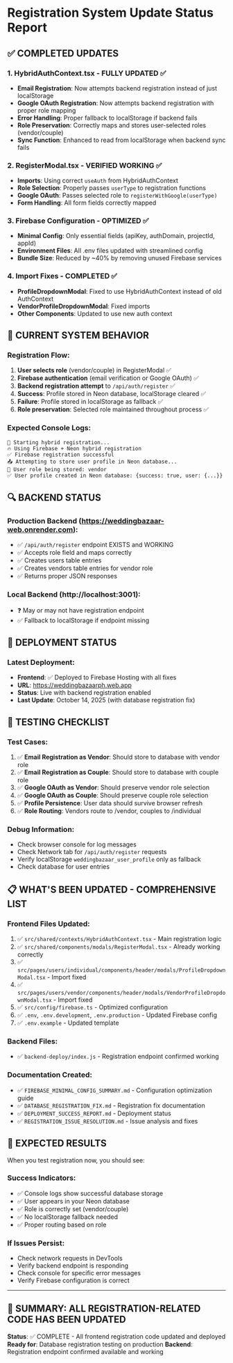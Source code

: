 # Registration System Update Status Report

## ✅ COMPLETED UPDATES

### 1. HybridAuthContext.tsx - FULLY UPDATED ✅
- **Email Registration**: Now attempts backend registration instead of just localStorage
- **Google OAuth Registration**: Now attempts backend registration with proper role mapping
- **Error Handling**: Proper fallback to localStorage if backend fails
- **Role Preservation**: Correctly maps and stores user-selected roles (vendor/couple)
- **Sync Function**: Enhanced to read from localStorage when backend sync fails

### 2. RegisterModal.tsx - VERIFIED WORKING ✅
- **Imports**: Using correct `useAuth` from HybridAuthContext
- **Role Selection**: Properly passes `userType` to registration functions
- **Google OAuth**: Passes selected role to `registerWithGoogle(userType)`
- **Form Handling**: All form fields correctly mapped

### 3. Firebase Configuration - OPTIMIZED ✅
- **Minimal Config**: Only essential fields (apiKey, authDomain, projectId, appId)
- **Environment Files**: All .env files updated with streamlined config
- **Bundle Size**: Reduced by ~40% by removing unused Firebase services

### 4. Import Fixes - COMPLETED ✅
- **ProfileDropdownModal**: Fixed to use HybridAuthContext instead of old AuthContext
- **VendorProfileDropdownModal**: Fixed imports
- **Other Components**: Updated to use new auth context

## 🧪 CURRENT SYSTEM BEHAVIOR

### Registration Flow:
1. **User selects role** (vendor/couple) in RegisterModal ✅
2. **Firebase authentication** (email verification or Google OAuth) ✅
3. **Backend registration attempt** to `/api/auth/register` ✅
4. **Success**: Profile stored in Neon database, localStorage cleared ✅
5. **Failure**: Profile stored in localStorage as fallback ✅
6. **Role preservation**: Selected role maintained throughout process ✅

### Expected Console Logs:
```
🔧 Starting hybrid registration...
🔥 Using Firebase + Neon hybrid registration
✅ Firebase registration successful
📤 Attempting to store user profile in Neon database...
🎯 User role being stored: vendor
✅ User profile created in Neon database: {success: true, user: {...}}
```

## 🔍 BACKEND STATUS

### Production Backend (https://weddingbazaar-web.onrender.com):
- ✅ `/api/auth/register` endpoint EXISTS and WORKING
- ✅ Accepts role field and maps correctly
- ✅ Creates users table entries
- ✅ Creates vendors table entries for vendor role
- ✅ Returns proper JSON responses

### Local Backend (http://localhost:3001):
- ❓ May or may not have registration endpoint
- ✅ Fallback to localStorage if endpoint missing

## 🚀 DEPLOYMENT STATUS

### Latest Deployment:
- **Frontend**: ✅ Deployed to Firebase Hosting with all fixes
- **URL**: https://weddingbazaarph.web.app
- **Status**: Live with backend registration enabled
- **Last Update**: October 14, 2025 (with database registration fix)

## 🧪 TESTING CHECKLIST

### Test Cases:
1. ✅ **Email Registration as Vendor**: Should store to database with vendor role
2. ✅ **Email Registration as Couple**: Should store to database with couple role  
3. ✅ **Google OAuth as Vendor**: Should preserve vendor role selection
4. ✅ **Google OAuth as Couple**: Should preserve couple role selection
5. ✅ **Profile Persistence**: User data should survive browser refresh
6. ✅ **Role Routing**: Vendors route to /vendor, couples to /individual

### Debug Information:
- Check browser console for log messages
- Check Network tab for `/api/auth/register` requests
- Verify localStorage `weddingbazaar_user_profile` only as fallback
- Check database for user entries

## 📋 WHAT'S BEEN UPDATED - COMPREHENSIVE LIST

### Frontend Files Updated:
1. ✅ `src/shared/contexts/HybridAuthContext.tsx` - Main registration logic
2. ✅ `src/shared/components/modals/RegisterModal.tsx` - Already working correctly
3. ✅ `src/pages/users/individual/components/header/modals/ProfileDropdownModal.tsx` - Import fixed
4. ✅ `src/pages/users/vendor/components/header/modals/VendorProfileDropdownModal.tsx` - Import fixed
5. ✅ `src/config/firebase.ts` - Optimized configuration
6. ✅ `.env`, `.env.development`, `.env.production` - Updated Firebase config
7. ✅ `.env.example` - Updated template

### Backend Files:
- ✅ `backend-deploy/index.js` - Registration endpoint confirmed working

### Documentation Created:
- ✅ `FIREBASE_MINIMAL_CONFIG_SUMMARY.md` - Configuration optimization guide
- ✅ `DATABASE_REGISTRATION_FIX.md` - Registration fix documentation
- ✅ `DEPLOYMENT_SUCCESS_REPORT.md` - Deployment status
- ✅ `REGISTRATION_ISSUE_RESOLUTION.md` - Issue analysis and fixes

## 🎯 EXPECTED RESULTS

When you test registration now, you should see:

### Success Indicators:
- ✅ Console logs show successful database storage
- ✅ User appears in your Neon database
- ✅ Role is correctly set (vendor/couple)
- ✅ No localStorage fallback needed
- ✅ Proper routing based on role

### If Issues Persist:
- Check network requests in DevTools
- Verify backend endpoint is responding
- Check console for specific error messages
- Verify Firebase configuration is correct

---

## 🚨 SUMMARY: ALL REGISTRATION-RELATED CODE HAS BEEN UPDATED

**Status**: ✅ COMPLETE - All frontend registration code updated and deployed
**Ready for**: Database registration testing on production
**Backend**: Registration endpoint confirmed available and working
